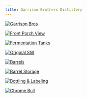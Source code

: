 ```yaml
---
title: Garrison Brothers Distillery
---
```


[![][logo]][1]

[![][porchview]][2]

[![][fermentation]][3]

[![][still]][4]

[![][barrels]][6]

[![][morebarrels]][7]

[![][bottling]][8]

[![][bull]][5]

[1]: https://www.flickr.com/photos/highlycaffeinated/16825268615
[logo]: https://farm8.staticflickr.com/7655/16825268615_0839bbf986_z.jpg "Garrison Bros"

[2]: https://www.flickr.com/photos/highlycaffeinated/16639156699
[porchview]: https://farm9.staticflickr.com/8710/16639156699_388ba376e6_z.jpg "Front Porch View"

[3]: https://www.flickr.com/photos/highlycaffeinated/16205337653
[fermentation]: https://farm8.staticflickr.com/7585/16205337653_80b4213f75_z.jpg "Fermentation Tanks"

[4]: https://www.flickr.com/photos/highlycaffeinated/16637710468
[still]: https://farm9.staticflickr.com/8716/16637710468_f186a0e5cc_z.jpg "Original Still"

[5]: https://www.flickr.com/photos/highlycaffeinated/16637715918
[bull]: https://farm8.staticflickr.com/7629/16637715918_43f4eaa2b9_z.jpg "Chrome Bull"

[6]: https://www.flickr.com/photos/highlycaffeinated/16639167969
[barrels]: https://farm9.staticflickr.com/8630/16639167969_34ebd03e15_z.jpg "Barrels"

[7]: https://www.flickr.com/photos/highlycaffeinated/16617972167
[morebarrels]: https://farm8.staticflickr.com/7637/16617972167_8fa769ef92_z.jpg "Barrel Storage"

[8]: https://www.flickr.com/photos/highlycaffeinated/16639163799
[bottling]: https://farm8.staticflickr.com/7605/16639163799_30542382b7_z.jpg "Bottling & Labeling"
